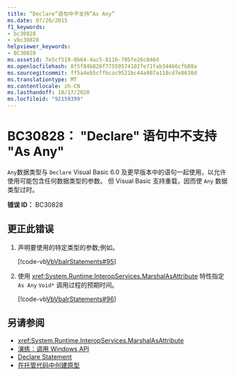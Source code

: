 ```yaml
---
title: “Declare”语句中不支持“As Any”
ms.date: 07/20/2015
f1_keywords:
- bc30828
- vbc30828
helpviewer_keywords:
- BC30828
ms.assetid: 7e5cf519-8b64-4ac5-8116-705fe26c846d
ms.openlocfilehash: 8f5f84b820f77559574102fe71fab34466cfb88a
ms.sourcegitcommit: ff5a4eb5cffbcac9521bc44a907a118cd7e8638d
ms.translationtype: MT
ms.contentlocale: zh-CN
ms.lasthandoff: 10/17/2020
ms.locfileid: "92159399"
---
```

# <a name="bc30828-as-any-is-not-supported-in-declare-statements"></a>BC30828： "Declare" 语句中不支持 "As Any"

`Any`数据类型与 `Declare` Visual Basic 6.0 及更早版本中的语句一起使用，以允许使用可能包含任何数据类型的参数。 但 Visual Basic 支持重载，因而使 `Any` 数据类型过时。

 **错误 ID：** BC30828

## <a name="to-correct-this-error"></a>更正此错误

1. 声明要使用的特定类型的参数;例如。

     [!code-vb[VbVbalrStatements#95](~/samples/snippets/visualbasic/VS_Snippets_VBCSharp/VbVbalrStatements/VB/class5.vb#95)]

2. 使用 <xref:System.Runtime.InteropServices.MarshalAsAttribute> 特性指定 `As Any` `Void*` 调用过程的预期时间。

     [!code-vb[VbVbalrStatements#96](~/samples/snippets/visualbasic/VS_Snippets_VBCSharp/VbVbalrStatements/VB/class5.vb#96)]

## <a name="see-also"></a>另请参阅

- <xref:System.Runtime.InteropServices.MarshalAsAttribute>
- [演练：调用 Windows API](../../programming-guide/com-interop/walkthrough-calling-windows-apis.md)
- [Declare Statement](../statements/declare-statement.md)
- [在托管代码中创建原型](../../../framework/interop/creating-prototypes-in-managed-code.md)
